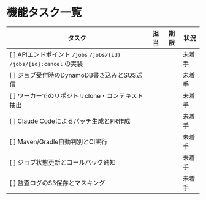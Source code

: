 # 機能タスク一覧

| タスク | 担当 | 期限 | 状況 |
|--------|------|------|------|
| [ ] APIエンドポイント `/jobs` `/jobs/{id}` `/jobs/{id}:cancel` の実装 |  |  | 未着手 |
| [ ] ジョブ受付時のDynamoDB書き込みとSQS送信 |  |  | 未着手 |
| [ ] ワーカーでのリポジトリclone・コンテキスト抽出 |  |  | 未着手 |
| [ ] Claude Codeによるパッチ生成とPR作成 |  |  | 未着手 |
| [ ] Maven/Gradle自動判別とCI実行 |  |  | 未着手 |
| [ ] ジョブ状態更新とコールバック通知 |  |  | 未着手 |
| [ ] 監査ログのS3保存とマスキング |  |  | 未着手 |
